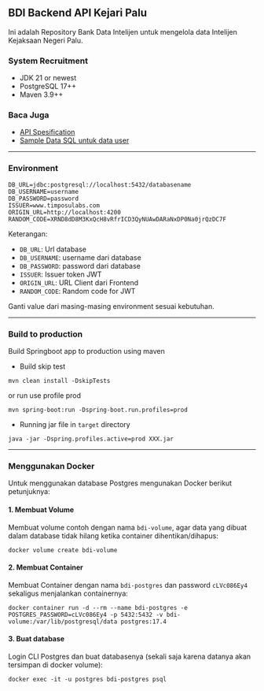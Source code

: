 ## BDI Backend API Kejari Palu

Ini adalah Repository Bank Data Intelijen untuk mengelola data Intelijen Kejaksaan Negeri Palu.

### System Recruitment

* JDK 21 or newest
* PostgreSQL 17++
* Maven 3.9++

### Baca Juga

- [API Spesification](API-SPECS.md)
- [Sample Data SQL untuk data user](sample-data-user.sql)

---

### Environment

```
DB_URL=jdbc:postgresql://localhost:5432/databasename
DB_USERNAME=username
DB_PASSWORD=password
ISSUER=www.timposulabs.com
ORIGIN_URL=http://localhost:4200
RANDOM_CODE=XRND8dD8M3KxQcH8vRfrICD3QyNUAwDARaNxDP0Na0jrQzDC7F
```

Keterangan:

* `DB_URL`: Url database
* `DB_USERNAME`: username dari database
* `DB_PASSWORD`: password dari database
* `ISSUER`: Issuer token JWT
* `ORIGIN_URL`: URL Client dari Frontend
* `RANDOM_CODE`: Random code for JWT

Ganti value dari masing-masing environment sesuai kebutuhan.

---

### Build to production

Build Springboot app to production using maven

* Build skip test

```
mvn clean install -DskipTests
```

or run use profile prod

```
mvn spring-boot:run -Dspring-boot.run.profiles=prod
```

* Running jar file in `target` directory

```
java -jar -Dspring.profiles.active=prod XXX.jar
```
---

### Menggunakan Docker

Untuk menggunakan database Postgres mengunakan Docker berikut petunjuknya: 

#### 1. Membuat Volume

Membuat volume contoh dengan nama `bdi-volume`, agar data yang dibuat dalam database tidak hilang ketika container dihentikan/dihapus:

```
docker volume create bdi-volume
```

#### 2. Membuat Container

Membuat Container dengan nama `bdi-postgres` dan password `cLVc086Ey4` sekaligus menjalankan containernya:

```
docker container run -d --rm --name bdi-postgres -e POSTGRES_PASSWORD=cLVc086Ey4 -p 5432:5432 -v bdi-volume:/var/lib/postgresql/data postgres:17.4
```

#### 3. Buat database

Login CLI Postgres dan buat databasenya (sekali saja karena datanya akan tersimpan di docker volume):

```
docker exec -it -u postgres bdi-postgres psql
```